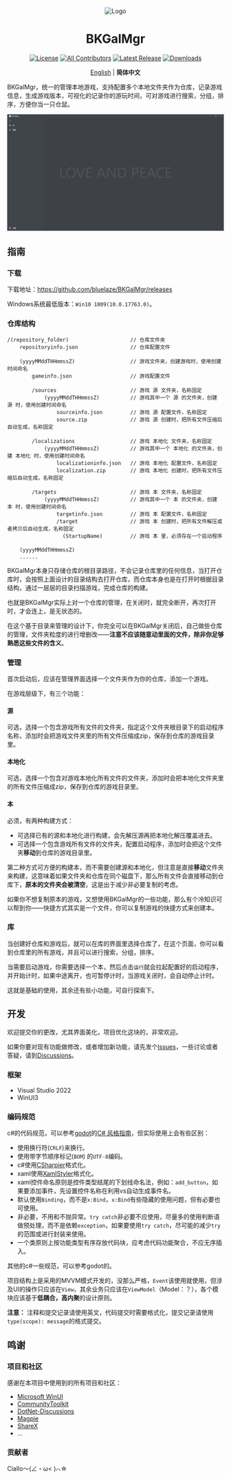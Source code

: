 <br>
<p align="center">
  <img src="./BKGalMgr/BKGalMgr.ico" alt="Logo">
</p>
<h1 align="center">BKGalMgr</h1>

<div align="center">

[![License](https://img.shields.io/github/license/bluelaze/BKGalMgr?color=25c2a0&label=License)](./LICENSE)
[![All Contributors](https://img.shields.io/github/all-contributors/bluelaze/BKGalMgr?color=25c2a0&label=All%20Contributors)](https://github.com/bluelaze/BKGalMgr/contributors)
[![Latest Release](https://img.shields.io/github/release-pre/bluelaze/BKGalMgr?color=25c2a0&label=Latest%20Release)](https://github.com/bluelaze/BKGalMgr/releases)
[![Downloads](https://img.shields.io/github/downloads/bluelaze/BKGalMgr/total?color=25c2a0&label=Downloads)](https://github.com/bluelaze/BKGalMgr/releases)

</div>

<div align="center">

[English](./README.md) | **简体中文**

</div>

BKGalMgr，统一的管理本地游戏，支持配置多个本地文件夹作为仓库，记录游戏信息，生成游戏版本，可视化的记录你的游玩时间，可对游戏进行搜索，分组，排序，方便你当一只仓鼠。

![Ciallo](doc/images/Ciallo_ZH.png)

## 指南

### 下载

下载地址：https://github.com/bluelaze/BKGalMgr/releases

Windows系统最低版本：`Win10 1809(10.0.17763.0)`。

### 仓库结构

```
/(repository_folder)                    // 仓库文件夹
    repositoryinfo.json                 // 仓库配置文件

    (yyyyMMddTHHmmssZ)                  // 游戏文件夹，创建游戏时，使用创建时间命名
        gameinfo.json                   // 游戏配置文件

        /sources                        // 游戏 源 文件夹，名称固定
            (yyyyMMddTHHmmssZ)          // 游戏其中一个 源 的文件夹，创建 源 时，使用创建时间命名
                sourceinfo.json         // 游戏 源 配置文件，名称固定
                source.zip              // 游戏 源 创建时，把所有文件压缩后自动生成，名称固定

        /localizations                  // 游戏 本地化 文件夹，名称固定
            (yyyyMMddTHHmmssZ)          // 游戏其中一个 本地化 的文件夹，创建 本地化 时，使用创建时间命名
                localizationinfo.json   // 游戏 本地化 配置文件，名称固定
                localization.zip        // 游戏 本地化 创建时，把所有文件压缩后自动生成，名称固定

        /targets                        // 游戏 本 文件夹，名称固定
            (yyyyMMddTHHmmssZ)          // 游戏其中一个 本 的文件夹，创建 本 时，使用创建时间命名
                targetinfo.json         // 游戏 本 配置文件，名称固定
                /target                 // 游戏 本 创建时，把所有文件解压或者拷贝后自动生成，名称固定
                  (StartupName)         // 游戏 本 里，必须存在一个启动程序

    (yyyyMMddTHHmmssZ)
    ......
```

BKGalMgr本身只存储仓库的根目录路径，不会记录仓库里的任何信息，当打开仓库时，会按照上面设计的目录结构去打开仓库，而仓库本身也是在打开时根据目录结构，通过一层层的目录扫描游戏，完成仓库的构建。

也就是BKGalMgr实际上对一个仓库的管理，在关闭时，就完全断开，再次打开时，才会连上，是无状态的。

在这个基于目录来管理的设计下，你完全可以在BKGalMgr关闭后，自己做些仓库的管理，文件夹粒度的进行增删改——**注意不应该随意动里面的文件，除非你足够熟悉这些文件的含义**。

### 管理

首次启动后，应该在管理界面选择一个文件夹作为你的仓库，添加一个游戏。

在游戏层级下，有三个功能：

#### 源

可选，选择一个包含游戏所有文件的文件夹，指定这个文件夹根目录下的启动程序名称，添加时会把游戏文件夹里的所有文件压缩成zip，保存到仓库的游戏目录里。

#### 本地化

可选，选择一个包含对游戏本地化所有文件的文件夹，添加时会把本地化文件夹里的所有文件压缩成zip，保存到仓库的游戏目录里。

#### 本

必须，有两种构建方式：

 - 可选择已有的源和本地化进行构建，会先解压源再把本地化解压覆盖进去。
 - 可选择一个包含游戏所有文件的文件夹，配置启动程序，添加时会把这个文件夹**移动**到仓库的游戏目录里。

第二种方式可方便的构建本，而不需要创建源和本地化，但注意是直接**移动**文件夹来构建，这意味着如果文件夹和仓库在同个磁盘下，那么所有文件会直接移动到仓库下，**原本的文件夹会被清空**，这是出于减少非必要复制的考虑。

如果你不想复制原本的游戏，又想使用BKGalMgr的一些功能，那么有个冷知识可以帮到你——快捷方式其实是一个文件，你可以复制游戏的快捷方式来创建本。

### 库

当创建好仓库和游戏后，就可以在库的界面里选择仓库了，在这个页面，你可以看到仓库里的所有游戏，并且可以进行搜索，分组，排序。

当需要启动游戏，你需要选择一个本，然后点击`运行`就会拉起配置好的启动程序，并开始计时，如果中途离开，也可暂停计时，当游戏关闭时，会自动停止计时。

这就是基础的使用，其余还有些小功能，可自行探索下。

## 开发

欢迎提交你的更改，尤其界面美化，项目优化这块的，非常欢迎。

如果你要对现有功能做修改，或者增加新功能，请先发个[Issues](https://github.com/bluelaze/BKGalMgr/issues)，一些讨论或者答疑，请到[Discussions](https://github.com/bluelaze/BKGalMgr/discussions)。

### 框架

- Visual Studio 2022
- WinUI3

### 编码规范

c#的代码规范，可以参考[godot](https://github.com/godotengine/godot)的[C# 风格指南](https://docs.godotengine.org/zh_CN/stable/tutorials/scripting/c_sharp/c_sharp_style_guide.html)，但实际使用上会有些区别：

- 使用换行符(`CRLF`)来换行。
- 使用带字节顺序标记(`BOM`) 的`UTF-8`编码。
- c#使用[CSharpier](https://csharpier.com/)格式化。
- xaml使用[XamlStyler](https://github.com/Xavalon/XamlStyler)格式化。
- xaml控件命名原则是控件类型结尾的下划线命名法，例如：`add_button`，如果要添加事件，先设置控件名称在利用vs自动生成事件名。
- 默认使用`Binding`，而不是`x:Bind`，`x:Bind`有些隐藏的使用问题，但有必要也可使用。
- 非必要，不用和不抛异常。`try catch`非必要不应使用，尽量多的使用判断语做预处理，而不是依赖`exception`，如果要使用`try catch`，尽可能的减少`try`的范围或进行封装来使用。
- 一个类原则上按功能类型有序存放代码块，应考虑代码功能聚合，不应无序插入。

其他的c#一些规范，可以参考godot的。

项目结构上是采用的MVVM模式开发的，没那么严格，`Event`该使用就使用，但涉及UI的操作只应该在`View`，其余业务只应该在`ViewModel`（Model：？），各个模块应该基于**低耦合，高内聚**的设计原则。

**注意：** 注释和提交记录请使用英文，代码提交时需要格式化，提交记录请使用`type(scope): message`的格式提交。

## 鸣谢

### 项目和社区

感谢在本项目中使用到的所有项目和社区：

- [Microsoft WinUI](https://github.com/microsoft/WindowsAppSDK)
- [CommunityToolkit](https://github.com/CommunityToolkit/Windows)
- [DotNet-Discussions](https://github.com/BYJRK/DotNet-Discussions)
- [Magpie](https://github.com/Blinue/Magpie)
- [ShareX](https://github.com/ShareX/ShareX)
- ...

### 贡献者

Ciallo～(∠・ω< )⌒☆

<!-- ALL-CONTRIBUTORS-LIST:START - Do not remove or modify this section -->
<!-- prettier-ignore-start -->
<!-- markdownlint-disable -->

<!-- markdownlint-restore -->
<!-- prettier-ignore-end -->

<!-- ALL-CONTRIBUTORS-LIST:END -->
